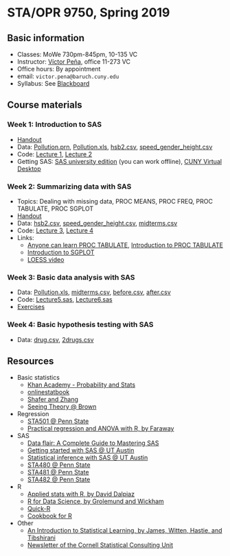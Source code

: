 # STA/OPR 9750, Spring 2019

## Basic information
* Classes: MoWe 730pm-845pm, 10-135 VC
* Instructor: [Víctor Peña](http://vicpena.github.io/), office 11-273 VC
* Office hours: By appointment
* email: ``victor.pena@baruch.cuny.edu``
* Syllabus: See [Blackboard](https://bbhosted.cuny.edu/)

## Course materials

### Week 1: Introduction to SAS

* [Handout](http:/VicPena.github.io/sta9750/spring19/SASintro.pdf)
* Data: [Pollution.prn](http:/VicPena.github.io/sta9750/spring19/Pollution.prn), [Pollution.xls](http:/VicPena.github.io/sta9750/spring19/Pollution.xls), [hsb2.csv](http:/VicPena.github.io/sta9750/spring19/hsb2.csv), [speed_gender_height.csv](http:/VicPena.github.io/sta9750/spring19/speed_gender_height.csv)
* Code: [Lecture 1](http:/VicPena.github.io/sta9750/spring19/input.sas), [Lecture 2](http:/VicPena.github.io/sta9750/spring19/Lecture2.sas)
* Getting SAS: [SAS university edition](https://www.sas.com/en_us/software/university-edition.html) (you can work offline), [CUNY Virtual Desktop](http://www2.cuny.edu/about/administration/offices/cis/virtual-desktop/)

### Week 2: Summarizing data with SAS

* Topics: Dealing with missing data, PROC MEANS, PROC FREQ, PROC TABULATE, PROC SGPLOT
* [Handout](http:/VicPena.github.io/sta9750/spring19/SASsummaries.pdf)
* Data: [hsb2.csv](http:/VicPena.github.io/sta9750/spring19/hsb2.csv), [speed_gender_height.csv](http:/VicPena.github.io/sta9750/spring19/speed_gender_height.csv), [midterms.csv](http://VicPena.github.io/sta9750/fall18/midterms.csv)
* Code: [Lecture 3](http:/VicPena.github.io/sta9750/spring19/Lecture3.sas), [Lecture 4](http:/VicPena.github.io/sta9750/spring19/Lecture4.sas)
* Links:
  - [Anyone can learn PROC TABULATE](https://support.sas.com/resources/papers/proceedings/proceedings/sugi27/p060-27.pdf), [Introduction to PROC TABULATE](https://www.lexjansen.com/nesug/nesug06/dm/da05.pdf)
  - [Introduction to SGPLOT](https://susanslaughter.files.wordpress.com/2014/08/fp_47.pdf)
  - [LOESS video](http://www.youtube.com/watch?v=Vf7oJ6z2LCc)

### Week 3: Basic data analysis with SAS

* Data: [Pollution.xls](http:/VicPena.github.io/sta9750/spring19/Pollution.xls), [midterms.csv](http://VicPena.github.io/sta9750/fall18/midterms.csv), [before.csv](http:/VicPena.github.io/sta9750/spring19/before.csv), [after.csv](http:/VicPena.github.io/sta9750/spring19/after.csv)
* Code: [Lecture5.sas](http:/VicPena.github.io/sta9750/spring19/Lecture5.sas), [Lecture6.sas](http:/VicPena.github.io/sta9750/spring19/Lecture6.sas)
* [Exercises](http:/VicPena.github.io/sta9750/spring19/SASexercises1.pdf)

### Week 4: Basic hypothesis testing with SAS

* Data: [drug.csv](http:/VicPena.github.io/sta9750/spring19/drug.csv), [2drugs.csv](http:/VicPena.github.io/sta9750/spring19/2drugs.csv)


## Resources

* Basic statistics
  - [Khan Academy - Probability and Stats](https://www.khanacademy.org/math/statistics-probability)
  - [onlinestatbook](http://onlinestatbook.com/)
  - [Shafer and Zhang](https://stats.libretexts.org/Textbook_Maps/Introductory_Statistics/Book%3A_Introductory_Statistics_(Shafer_and_Zhang))
  - [Seeing Theory @ Brown](https://seeing-theory.brown.edu/index.html#firstPage)
* Regression
  - [STA501 @ Penn State](https://onlinecourses.science.psu.edu/stat501/node/2/)
  - [Practical regression and ANOVA with R, by Faraway](https://cran.r-project.org/doc/contrib/Faraway-PRA.pdf)
* SAS
  - [Data flair: A Complete Guide to Mastering SAS](https://data-flair.training/blogs/sas-tutorials-home/)
  - [Getting started with SAS @ UT Austin](https://stat.utexas.edu/images/SSC/documents/SoftwareTutorials/SAS_GettingStarted.pdf)
  - [Statistical inference with SAS @ UT Austin](https://stat.utexas.edu/images/SSC/documents/SoftwareTutorials/SAS_InferentialStats.pdf)
  - [STA480 @ Penn State](https://onlinecourses.science.psu.edu/stat480/)
  - [STA481 @ Penn State](https://onlinecourses.science.psu.edu/stat481/)
  - [STA482 @ Penn State](https://onlinecourses.science.psu.edu/stat482/)
* R
  - [Applied stats with R, by David Dalpiaz](https://daviddalpiaz.github.io/appliedstats/)
  - [R for Data Science, by Grolemund and Wickham](http://r4ds.had.co.nz/)
  - [Quick-R](https://www.statmethods.net/index.html)
  - [Cookbook for R](http://www.cookbook-r.com/)
* Other 
  - [An Introduction to Statistical Learning, by James, Witten, Hastie, and Tibshirani](http://www-bcf.usc.edu/~gareth/ISL/)
  - [Newsletter of the Cornell Statistical Consulting Unit](https://www.cscu.cornell.edu/news/archive.php)
